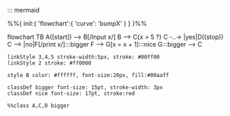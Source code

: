 ::: mermaid 

%%{
    init:{
        'flowchart':{
            'curve': 'bumpX'
        }
    }
}%%

flowchart TB
    A([start]) --> B[/Input x/]
    B --> C{x > 5 ?}
    C -..-> |yes|D((stop))
    C --> |no|F[/print x/]:::bigger
    F --> G[x = x + 1]:::nice
    G:::bigger --> C

    linkStyle 3,4,5 stroke-width:5px, stroke: #00ff00
    linkStyle 2 stroke: #ff0000

    style B color: #ffffff, font-size:20px, fill:#00aaff

    classDef bigger font-size: 15pt, stroke-width: 3px
    classDef nice font-size: 17pt, stroke:red

    %%class A,C,D bigger